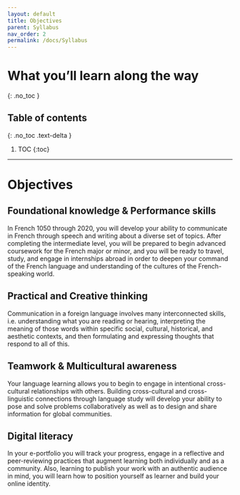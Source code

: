```yaml
---
layout: default
title: Objectives
parent: Syllabus
nav_order: 2
permalink: /docs/Syllabus
---
```


# What you’ll learn along the way
{: .no_toc }

## Table of contents
{: .no_toc .text-delta }

1. TOC
{:toc}

---

# Objectives 

## Foundational knowledge & Performance skills
In French 1050 through 2020, you will develop your ability to communicate in French through speech and writing about a diverse set of topics. After completing the intermediate level, you will be prepared to begin advanced coursework for the French major or minor, and you will be ready to travel, study, and engage in internships abroad in order to deepen your command of the French language and understanding of the cultures of the French-speaking world.  

## Practical and Creative thinking
Communication in a foreign language involves many interconnected skills, i.e. understanding what you are reading or hearing, interpreting the meaning of those words within specific social, cultural, historical, and aesthetic contexts, and then formulating and expressing thoughts that respond to all of this. 

## Teamwork & Multicultural awareness
Your language learning allows you to begin to engage in intentional cross-cultural relationships with others. Building cross-cultural and cross-linguistic connections through language study will develop your ability to pose and solve problems collaboratively as well as to design and share information for global communities.

## Digital literacy
In your e-portfolio you will track your progress, engage in a reflective and peer-reviewing practices that augment learning both individually and as a community. Also, learning to publish your work with an authentic audience in mind, you will learn how to position yourself as learner and build your online identity.

